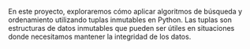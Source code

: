 En este proyecto, exploraremos cómo aplicar algoritmos de búsqueda y ordenamiento utilizando tuplas inmutables en Python. Las tuplas son estructuras de datos inmutables que pueden ser útiles en situaciones donde necesitamos mantener la integridad de los datos.